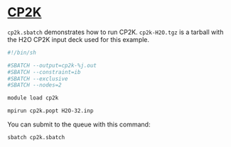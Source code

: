 # [CP2K](http://www.cp2k.org)

`cp2k.sbatch` demonstrates how to run CP2K. `cp2k-H2O.tgz`
is a tarball with the H2O CP2K input deck used for this example.

```bash
#!/bin/sh

#SBATCH --output=cp2k-%j.out
#SBATCH --constraint=ib
#SBATCH --exclusive
#SBATCH --nodes=2

module load cp2k

mpirun cp2k.popt H2O-32.inp
```

You can submit to the queue with this command:

```default
sbatch cp2k.sbatch
```
